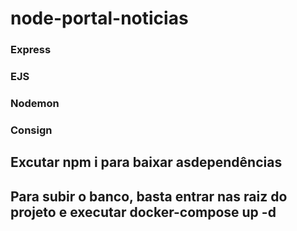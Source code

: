 # node-portal-noticias

### Express
### EJS
### Nodemon
### Consign

## Excutar npm i para baixar asdependências
## Para subir o banco, basta entrar nas raiz do projeto e executar docker-compose up -d
